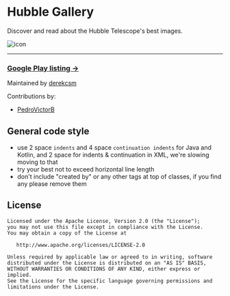 # Hubble Gallery
Discover and read about the Hubble Telescope's best images.
 
![icon](http://i.imgur.com/wEWW2OH.png)

----
### [Google Play listing →](https://play.google.com/store/apps/details?id=com.derek_s.hubble_gallery)


Maintained by [derekcsm](http://derekcsm.xyz/)

Contributions by:

- [PedroVictorB](https://github.com/PedroVictorB)

General code style
-------

- use 2 space `indents` and 4 space `continuation indents` for Java and Kotlin, and 2 space for indents & continuation in XML, we're slowing moving to that
- try your best not to exceed horizontal line length
- don't include "created by" or any other tags at top of classes, if you find any please remove them

License
-------

    Licensed under the Apache License, Version 2.0 (the "License");
    you may not use this file except in compliance with the License.
    You may obtain a copy of the License at

       http://www.apache.org/licenses/LICENSE-2.0

    Unless required by applicable law or agreed to in writing, software
    distributed under the License is distributed on an "AS IS" BASIS,
    WITHOUT WARRANTIES OR CONDITIONS OF ANY KIND, either express or implied.
    See the License for the specific language governing permissions and
    limitations under the License.
